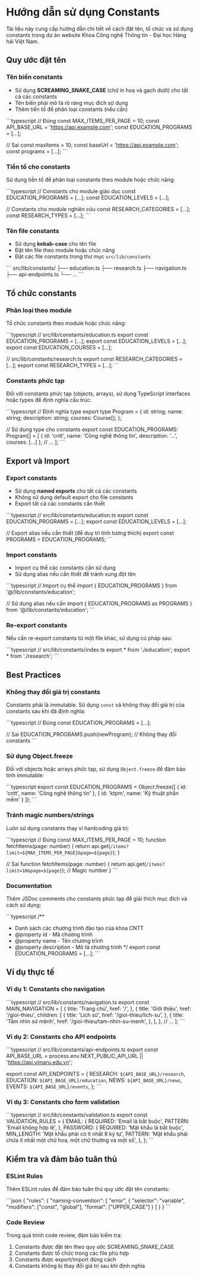 # Hướng dẫn sử dụng Constants

Tài liệu này cung cấp hướng dẫn chi tiết về cách đặt tên, tổ chức và sử dụng constants trong dự án website Khoa Công nghệ Thông tin - Đại học Hàng hải Việt Nam.

## Quy ước đặt tên

### Tên biến constants

- Sử dụng **SCREAMING_SNAKE_CASE** (chữ in hoa và gạch dưới) cho tất cả các constants
- Tên biến phải mô tả rõ ràng mục đích sử dụng
- Thêm tiền tố để phân loại constants (nếu cần)

\`\`\`typescript
// Đúng
const MAX_ITEMS_PER_PAGE = 10;
const API_BASE_URL = 'https://api.example.com';
const EDUCATION_PROGRAMS = [...];

// Sai
const maxItems = 10;
const baseUrl = 'https://api.example.com';
const programs = [...];
\`\`\`

### Tiền tố cho constants

Sử dụng tiền tố để phân loại constants theo module hoặc chức năng:

\`\`\`typescript
// Constants cho module giáo dục
const EDUCATION_PROGRAMS = [...];
const EDUCATION_LEVELS = [...];

// Constants cho module nghiên cứu
const RESEARCH_CATEGORIES = [...];
const RESEARCH_TYPES = [...];
\`\`\`

### Tên file constants

- Sử dụng **kebab-case** cho tên file
- Đặt tên file theo module hoặc chức năng
- Đặt các file constants trong thư mục `src/lib/constants`

\`\`\`
src/lib/constants/
├── education.ts
├── research.ts
├── navigation.ts
├── api-endpoints.ts
└── ...
\`\`\`

## Tổ chức constants

### Phân loại theo module

Tổ chức constants theo module hoặc chức năng:

\`\`\`typescript
// src/lib/constants/education.ts
export const EDUCATION_PROGRAMS = [...];
export const EDUCATION_LEVELS = [...];
export const EDUCATION_COURSES = [...];

// src/lib/constants/research.ts
export const RESEARCH_CATEGORIES = [...];
export const RESEARCH_TYPES = [...];
\`\`\`

### Constants phức tạp

Đối với constants phức tạp (objects, arrays), sử dụng TypeScript interfaces hoặc types để định nghĩa cấu trúc:

\`\`\`typescript
// Định nghĩa type
export type Program = {
  id: string;
  name: string;
  description: string;
  courses: Course[];
};

// Sử dụng type cho constants
export const EDUCATION_PROGRAMS: Program[] = [
  {
    id: 'cntt',
    name: 'Công nghệ thông tin',
    description: '...',
    courses: [...]
  },
  // ...
];
\`\`\`

## Export và Import

### Export constants

- Sử dụng **named exports** cho tất cả các constants
- Không sử dụng default export cho file constants
- Export tất cả các constants cần thiết

\`\`\`typescript
// src/lib/constants/education.ts
export const EDUCATION_PROGRAMS = [...];
export const EDUCATION_LEVELS = [...];

// Export alias nếu cần thiết (để duy trì tính tương thích)
export const PROGRAMS = EDUCATION_PROGRAMS;
\`\`\`

### Import constants

- Import cụ thể các constants cần sử dụng
- Sử dụng alias nếu cần thiết để tránh xung đột tên

\`\`\`typescript
// Import cụ thể
import { EDUCATION_PROGRAMS } from '@/lib/constants/education';

// Sử dụng alias nếu cần
import { EDUCATION_PROGRAMS as PROGRAMS } from '@/lib/constants/education';
\`\`\`

### Re-export constants

Nếu cần re-export constants từ một file khác, sử dụng cú pháp sau:

\`\`\`typescript
// src/lib/constants/index.ts
export * from './education';
export * from './research';
\`\`\`

## Best Practices

### Không thay đổi giá trị constants

Constants phải là immutable. Sử dụng `const` và không thay đổi giá trị của constants sau khi đã định nghĩa:

\`\`\`typescript
// Đúng
const EDUCATION_PROGRAMS = [...];

// Sai
EDUCATION_PROGRAMS.push(newProgram); // Không thay đổi constants
\`\`\`

### Sử dụng Object.freeze

Đối với objects hoặc arrays phức tạp, sử dụng `Object.freeze` để đảm bảo tính immutable:

\`\`\`typescript
export const EDUCATION_PROGRAMS = Object.freeze([
  { id: 'cntt', name: 'Công nghệ thông tin' },
  { id: 'ktpm', name: 'Kỹ thuật phần mềm' }
]);
\`\`\`

### Tránh magic numbers/strings

Luôn sử dụng constants thay vì hardcoding giá trị:

\`\`\`typescript
// Đúng
const MAX_ITEMS_PER_PAGE = 10;
function fetchItems(page: number) {
  return api.get(`/items?limit=${MAX_ITEMS_PER_PAGE}&page=${page}`);
}

// Sai
function fetchItems(page: number) {
  return api.get(`/items?limit=10&page=${page}`); // Magic number
}
\`\`\`

### Documentation

Thêm JSDoc comments cho constants phức tạp để giải thích mục đích và cách sử dụng:

\`\`\`typescript
/**
 * Danh sách các chương trình đào tạo của khoa CNTT
 * @property id - Mã chương trình
 * @property name - Tên chương trình
 * @property description - Mô tả chương trình
 */
export const EDUCATION_PROGRAMS = [...];
\`\`\`

## Ví dụ thực tế

### Ví dụ 1: Constants cho navigation

\`\`\`typescript
// src/lib/constants/navigation.ts
export const MAIN_NAVIGATION = [
  {
    title: 'Trang chủ',
    href: '/',
  },
  {
    title: 'Giới thiệu',
    href: '/gioi-thieu',
    children: [
      {
        title: 'Lịch sử',
        href: '/gioi-thieu/lich-su',
      },
      {
        title: 'Tầm nhìn sứ mệnh',
        href: '/gioi-thieu/tam-nhin-su-menh',
      },
    ],
  },
  // ...
];
\`\`\`

### Ví dụ 2: Constants cho API endpoints

\`\`\`typescript
// src/lib/constants/api-endpoints.ts
export const API_BASE_URL = process.env.NEXT_PUBLIC_API_URL || 'https://api.vimaru.edu.vn';

export const API_ENDPOINTS = {
  RESEARCH: `${API_BASE_URL}/research`,
  EDUCATION: `${API_BASE_URL}/education`,
  NEWS: `${API_BASE_URL}/news`,
  EVENTS: `${API_BASE_URL}/events`,
};
\`\`\`

### Ví dụ 3: Constants cho form validation

\`\`\`typescript
// src/lib/constants/validation.ts
export const VALIDATION_RULES = {
  EMAIL: {
    REQUIRED: 'Email là bắt buộc',
    PATTERN: 'Email không hợp lệ',
  },
  PASSWORD: {
    REQUIRED: 'Mật khẩu là bắt buộc',
    MIN_LENGTH: 'Mật khẩu phải có ít nhất 8 ký tự',
    PATTERN: 'Mật khẩu phải chứa ít nhất một chữ hoa, một chữ thường và một số',
  },
};
\`\`\`

## Kiểm tra và đảm bảo tuân thủ

### ESLint Rules

Thêm ESLint rules để đảm bảo tuân thủ quy ước đặt tên constants:

\`\`\`json
{
  "rules": {
    "naming-convention": [
      "error",
      {
        "selector": "variable",
        "modifiers": ["const", "global"],
        "format": ["UPPER_CASE"]
      }
    ]
  }
}
\`\`\`

### Code Review

Trong quá trình code review, đảm bảo kiểm tra:

1. Constants được đặt tên theo quy ước SCREAMING_SNAKE_CASE
2. Constants được tổ chức trong các file phù hợp
3. Constants được export/import đúng cách
4. Constants không bị thay đổi giá trị sau khi định nghĩa

